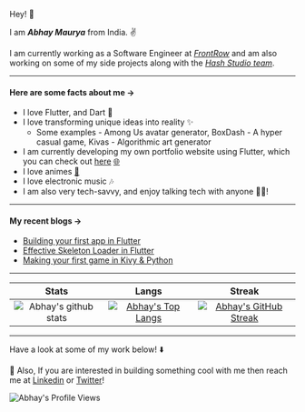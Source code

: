 Hey! 👋  

I am **_Abhay Maurya_** from India. ✌

I am currently working as a Software Engineer at [_FrontRow_](https://frontrow.co.in/) and am also working on some of my side projects along with the [_Hash Studio team_](https://hashstudios.dev/team).

----

#### Here are some facts about me →

- I love Flutter, and Dart 💙
- I love transforming unique ideas into reality ✨
  - Some examples - Among Us avatar generator, BoxDash - A hyper casual game, Kivas - Algorithmic art generator
- I am currently developing my own portfolio website using Flutter, which you can check out [here](https://lcdev.netlify.app) [🌐](https://lcdev.netlify.app)
- I love animes [🥷](https://myanimelist.net/profile/LiquidatorAB)
- I love electronic music 🎶
- I am also very tech-savvy, and enjoy talking tech with anyone 🧑‍💻!

----

#### My recent blogs →

<!-- BLOG-POST-LIST:START -->
- [Building your first app in Flutter](https://liquidatorcoder.medium.com/building-your-first-app-in-flutter-ed10e971cc21?source=rss-b46c583c10b2------2)
- [Effective Skeleton Loader in Flutter](https://liquidatorcoder.medium.com/effective-skeleton-loader-in-flutter-b567e60d5314?source=rss-b46c583c10b2------2)
- [Making your first game in Kivy &amp; Python](https://medium.com/techspace-usict/making-your-first-game-in-kivy-python-91fcda83aa5c?source=rss-b46c583c10b2------2)
<!-- BLOG-POST-LIST:END -->

----

|  Stats      | Langs           | Streak  |
|:-------------:|:-------------:|:-----:|
| ![Abhay's github stats](https://github-readme-stats.vercel.app/api?username=LiquidatorCoder&show_icons=true&title_color=74ff0a&icon_color=74ff0a&text_color=9f9f9f&bg_color=2D2D2D)      | [![Abhay's Top Langs](https://github-readme-stats.vercel.app/api/top-langs/?username=LiquidatorCoder&layout=compact&title_color=74ff0a&icon_color=74ff0a&text_color=9f9f9f&bg_color=2D2D2D)](https://github.com/LiquidatorCoder?tab=repositories) | [![Abhay's GitHub Streak](https://github-readme-streak-stats.herokuapp.com/?user=LiquidatorCoder&theme=dark&background=2D2D2D&currStreakLabel=74ff0a&ring=74ff0a&fire=74ff0a&sideLabels=74ff0a)](https://github.com/LiquidatorCoder?tab=repositories) |

----

Have a look at some of my work below! ⬇️

💬 Also, If you are interested in building something cool with me then reach me at [Linkedin](https://www.linkedin.com/in/liquidatorcoder/) or [Twitter](https://twitter.com/LiquidatorAB)!


![Abhay's Profile Views](https://komarev.com/ghpvc/?username=LiquidatorCoder&color=74ff0a)

<!--
**LiquidatorCoder/LiquidatorCoder** is a ✨ _special_ ✨ repository because its `README.md` (this file) appears on your GitHub profile.

Here are some ideas to get you started:

- 🔭 I’m currently working on ...
- 🌱 I’m currently learning ...
- 👯 I’m looking to collaborate on ...
- 🤔 I’m looking for help with ...
- 💬 Ask me about ...
- 📫 How to reach me: ...
- 😄 Pronouns: ...
- ⚡ Fun fact: ...
-->
